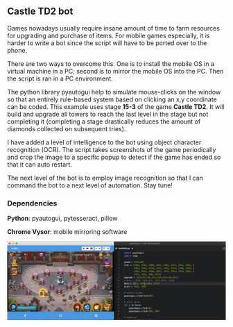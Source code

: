 ## Castle TD2 bot

Games nowadays usually require insane amount of time to farm resources for upgrading and purchase of items. For mobile games especially, it is harder to write a bot since the script will have to be ported over to the phone.

There are two ways to overcome this. One is to install the mobile OS in a virtual machine in a PC; second is to mirror the mobile OS into the PC. Then the script is  ran in a PC environment.

The python library pyautogui help to simulate mouse-clicks on the window so that an entirely rule-based system based on clicking an x,y coordinate can be coded. This example uses stage **15-3** of the game **Castle TD2**. It will build and upgrade all towers to reach the last level in the stage but not completing it (completing a stage drastically reduces the amount of diamonds collected on subsequent tries). 

I have added a level of intelligence to the bot using object character recognition (OCR). The script takes screenshots of the game periodically and crop the image to a specific popup to detect if the game has ended so that it can auto restart.

The next level of the bot is to employ image recognition so that I can command the bot to a next level of automation. Stay tune!

### Dependencies
__Python__: pyautogui, pytesseract, pillow

__Chrome Vysor__: mobile mirroring software

![screenshot](https://github.com/mapattacker/castletd2-bot/blob/master/Screenshot.png)